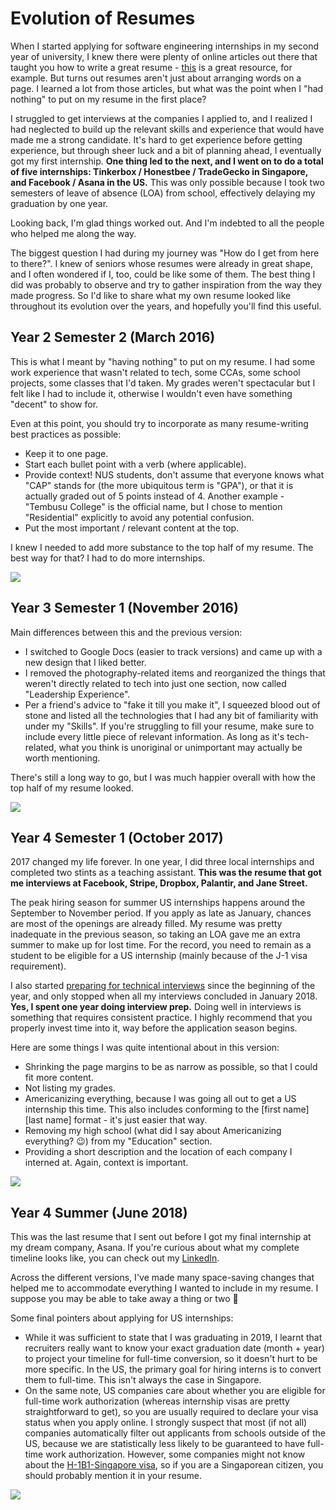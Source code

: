 # Evolution of Resumes

When I started applying for software engineering internships in my second year of university, I knew there were plenty of online articles out there that taught you how to write a great resume - [this](https://github.com/yangshun/tech-interview-handbook/blob/master/non-technical/resume.md) is a great resource, for example. But turns out resumes aren't just about arranging words on a page. I learned a lot from those articles, but what was the point when I "had nothing" to put on my resume in the first place?

I struggled to get interviews at the companies I applied to, and I realized I had neglected to build up the relevant skills and experience that would have made me a strong candidate. It's hard to get experience before getting experience, but through sheer luck and a bit of planning ahead, I eventually got my first internship. **One thing led to the next, and I went on to do a total of five internships: Tinkerbox / Honestbee / TradeGecko in Singapore, and Facebook / Asana in the US.** This was only possible because I took two semesters of leave of absence (LOA) from school, effectively delaying my graduation by one year.

Looking back, I'm glad things worked out. And I'm indebted to all the people who helped me along the way.

The biggest question I had during my journey was "How do I get from here to there?". I knew of seniors whose resumes were already in great shape, and I often wondered if I, too, could be like some of them. The best thing I did was probably to observe and try to gather inspiration from the way they made progress. So I'd like to share what my own resume looked like throughout its evolution over the years, and hopefully you'll find this useful.


## Year 2 Semester 2 (March 2016)

This is what I meant by "having nothing" to put on my resume. I had some work experience that wasn't related to tech, some CCAs, some school projects, some classes that I'd taken. My grades weren't spectacular but I felt like I had to include it, otherwise I wouldn't even have something "decent" to show for.

Even at this point, you should try to incorporate as many resume-writing best practices as possible:
- Keep it to one page.
- Start each bullet point with a verb (where applicable).
- Provide context! NUS students, don't assume that everyone knows what "CAP" stands for (the more ubiquitous term is "GPA"), or that it is actually graded out of 5 points instead of 4. Another example - "Tembusu College" is the official name, but I chose to mention "Residential" explicitly to avoid any potential confusion.
- Put the most important / relevant content at the top.

I knew I needed to add more substance to the top half of my resume. The best way for that? I had to do more internships.

![](Y2S2%20(March%202016).png)


## Year 3 Semester 1 (November 2016)

Main differences between this and the previous version:
- I switched to Google Docs (easier to track versions) and came up with a new design that I liked better.
- I removed the photography-related items and reorganized the things that weren't directly related to tech into just one section, now called "Leadership Experience".
- Per a friend's advice to "fake it till you make it", I squeezed blood out of stone and listed all the technologies that I had any bit of familiarity with under my "Skills". If you're struggling to fill your resume, make sure to include every little piece of relevant information. As long as it's tech-related, what you think is unoriginal or unimportant may actually be worth mentioning.

There's still a long way to go, but I was much happier overall with how the top half of my resume looked.

![](Y3S1%20(November%202016).png)


## Year 4 Semester 1 (October 2017)

2017 changed my life forever. In one year, I did three local internships and completed two stints as a teaching assistant. **This was the resume that got me interviews at Facebook, Stripe, Dropbox, Palantir, and Jane Street.**

The peak hiring season for summer US internships happens around the September to November period. If you apply as late as January, chances are most of the openings are already filled. My resume was pretty inadequate in the previous season, so taking an LOA gave me an extra summer to make up for lost time. For the record, you need to remain as a student to be eligible for a US internship (mainly because of the J-1 visa requirement).

I also started [preparing for technical interviews](https://github.com/yangshun/tech-interview-handbook/) since the beginning of the year, and only stopped when all my interviews concluded in January 2018. **Yes, I spent one year doing interview prep.** Doing well in interviews is something that requires consistent practice. I highly recommend that you properly invest time into it, way before the application season begins.

Here are some things I was quite intentional about in this version:
- Shrinking the page margins to be as narrow as possible, so that I could fit more content.
- Not listing my grades.
- Americanizing everything, because I was going all out to get a US internship this time. This also includes conforming to the [first name] [last name] format - it's just easier that way.
- Removing my high school (what did I say about Americanizing everything? :wink:) from my "Education" section.
- Providing a short description and the location of each company I interned at. Again, context is important.

![](Y4S1%20(October%202017).png)


## Year 4 Summer (June 2018)

This was the last resume that I sent out before I got my final internship at my dream company, Asana. If you're curious about what my complete timeline looks like, you can check out my [LinkedIn](https://www.linkedin.com/in/luyangkenneth/).

Across the different versions, I've made many space-saving changes that helped me to accommodate everything I wanted to include in my resume. I suppose you may be able to take away a thing or two :slightly_smiling_face:

Some final pointers about applying for US internships:
- While it was sufficient to state that I was graduating in 2019, I learnt that recruiters really want to know your exact graduation date (month + year) to project your timeline for full-time conversion, so it doesn't hurt to be more specific. In the US, the primary goal for hiring interns is to convert them to full-time. This isn't always the case in Singapore.
- On the same note, US companies care about whether you are eligible for full-time work authorization (whereas internship visas are pretty straightforward to get), so you are usually required to declare your visa status when you apply online. I strongly suspect that most (if not all) companies automatically filter out applicants from schools outside of the US, because we are statistically less likely to be guaranteed to have full-time work authorization. However, some companies might not know about the [H-1B1-Singapore visa](https://en.wikipedia.org/wiki/H-1B1_visa), so if you are a Singaporean citizen, you should probably mention it in your resume.

![](Y4Summer%20(June%202018).png)
